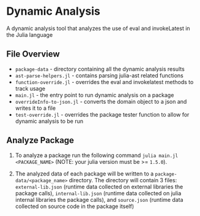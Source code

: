 # Dynamic Analysis

A dynamic analysis tool that analyzes the use of eval and invokeLatest in the Julia language

## File Overview
* `package-data` - directory containing all the dynamic analysis results
* `ast-parse-helpers.jl` - contains parsing julia-ast related functions
* `function-override.jl` - overrides the eval and invokelatest methods to track usage
* `main.jl` - the entry point to run dynamic analysis on a package
* `overrideInfo-to-json.jl` - converts the domain object to a json and writes it to a file
* `test-override.jl` - overrides the package tester function to allow for dynamic analysis to be run

## Analyze Package

1. To analyze a package run the following command `julia main.jl <PACKAGE_NAME>` (NOTE: your julia version must be >= `1.5.0`).

3. The analyzed data of each package will be written to a `package-data/<package_name>` directory. The directory will contain 3 files: `external-lib.json` (runtime data collected on external libraries the package calls), `internal-lib.json` (runtime data collected on julia internal libraries the package calls), and `source.json` (runtime data collected on source code in the package itself)
